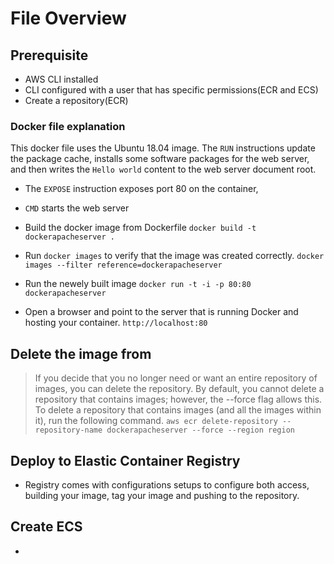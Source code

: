 # File Overview
## Prerequisite 
- AWS CLI installed
- CLI configured with a user that has specific permissions(ECR and ECS)
- Create a repository(ECR)

### Docker file explanation
This docker file uses the Ubuntu 18.04 image.
The `RUN` instructions update the package cache, installs some software packages for the web server, and then writes the `Hello world` content to the web server document root.
- The `EXPOSE` instruction exposes port 80 on the container,
- `CMD` starts the web server

- Build the docker image from Dockerfile
`docker build -t dockerapacheserver .`
- Run `docker images` to verify that the image was created correctly.
`docker images --filter reference=dockerapacheserver`

- Run the newely built image
`docker run -t -i -p 80:80 dockerapacheserver`

- Open a browser and point to the server that is running Docker and hosting your container.
`http://localhost:80`

## Delete the image from
> If you decide that you no longer need or want an entire repository of images, you can delete the repository. By default, you cannot delete a repository that contains images; however, the --force flag allows this. To delete a repository that contains images (and all the images within it), run the following command.
`aws ecr delete-repository --repository-name dockerapacheserver --force --region region`

## Deploy to Elastic Container Registry
- Registry comes with configurations setups to configure both access, building your image, tag your image and pushing to the repository.

## Create ECS
- 